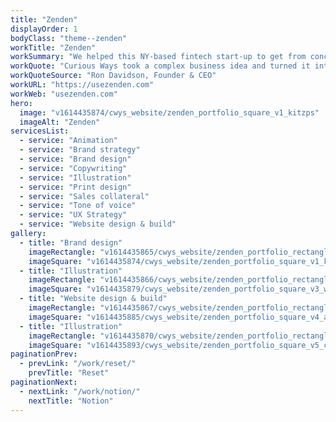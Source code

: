 ```yaml
---
title: "Zenden"
displayOrder: 1
bodyClass: "theme--zenden"
workTitle: "Zenden"
workSummary: "We helped this NY-based fintech start-up to get from concept to launch on a tight and immovable deadline, delivering everything from brand strategy to sales decks in a little over ten weeks."
workQuote: "Curious Ways took a complex business idea and turned it into a beautiful and easy to understand branded solution, with all the supporting physical and digital marketing materials. Their commitment to the success of the endeavor, and to the quality of the output under tight timelines, was remarkable."
workQuoteSource: "Ron Davidson, Founder & CEO"
workURL: "https://usezenden.com"
workWeb: "usezenden.com"
hero:
  image: "v1614435874/cwys_website/zenden_portfolio_square_v1_kitzps"
  imageAlt: "Zenden"
servicesList:
  - service: "Animation"
  - service: "Brand strategy"
  - service: "Brand design"
  - service: "Copywriting"
  - service: "Illustration"
  - service: "Print design"
  - service: "Sales collateral"
  - service: "Tone of voice"
  - service: "UX Strategy"
  - service: "Website design & build"
gallery:
  - title: "Brand design"
    imageRectangle: "v1614435865/cwys_website/zenden_portfolio_rectangle_v1_psknmh"
    imageSquare: "v1614435874/cwys_website/zenden_portfolio_square_v1_kitzps"
  - title: "Illustration"
    imageRectangle: "v1614435866/cwys_website/zenden_portfolio_rectangle_v2_blkqwh"
    imageSquare: "v1614435879/cwys_website/zenden_portfolio_square_v3_w5vuvr"
  - title: "Website design & build"
    imageRectangle: "v1614435867/cwys_website/zenden_portfolio_rectangle_v3_xbckid"
    imageSquare: "v1614435885/cwys_website/zenden_portfolio_square_v4_az8oyu"
  - title: "Illustration"
    imageRectangle: "v1614435870/cwys_website/zenden_portfolio_rectangle_v4_bxkrye"
    imageSquare: "v1614435893/cwys_website/zenden_portfolio_square_v5_cwbw94"
paginationPrev:
  - prevLink: "/work/reset/"
    prevTitle: "Reset"
paginationNext:
  - nextLink: "/work/notion/"
    nextTitle: "Notion"
---
```

